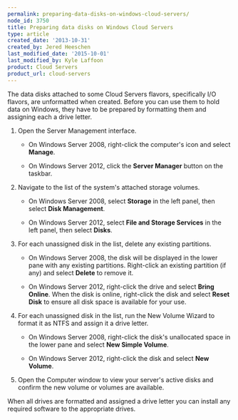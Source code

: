 ```yaml
---
permalink: preparing-data-disks-on-windows-cloud-servers/
node_id: 3750
title: Preparing data disks on Windows Cloud Servers
type: article
created_date: '2013-10-31'
created_by: Jered Heeschen
last_modified_date: '2015-10-01'
last_modified_by: Kyle Laffoon
product: Cloud Servers
product_url: cloud-servers
---
```


The data disks attached to some Cloud Servers flavors, specifically I/O flavors, are unformatted when created. Before you can use them to hold data on Windows, they have to be prepared by formatting them and assigning each a drive letter.

1. Open the Server Management interface.

    - On Windows Server 2008, right-click the computer's icon and select **Manage**.

    - On Windows Server 2012, click the **Server Manager** button on the taskbar.

2. Navigate to the list of the system's attached storage volumes.

    - On Windows Server 2008, select **Storage** in the left panel, then select **Disk Management**.

    - On Windows Server 2012, select **File and Storage Services** in the left panel, then select **Disks**.

3. For each unassigned disk in the list, delete any existing partitions.

    - On Windows Server 2008, the disk will be displayed in the lower pane with any existing partitions. Right-click an existing partition (if any) and select **Delete** to remove it.

    - On Windows Server 2012, right-click the drive and select **Bring Online**. When the disk is online, right-click the disk and select **Reset Disk** to ensure all disk space is available for your use.

3. For each unassigned disk in the list, run the New Volume Wizard to format it as NTFS and assign it a drive letter.

    - On Windows Server 2008, right-click the disk's unallocated space in the lower pane and select **New Simple Volume**.

    - On Windows Server 2012, right-click the disk and select **New Volume**.

4. Open the Computer window to view your server's active disks and confirm the new volume or volumes are available.

When all drives are formatted and assigned a drive letter you can install any required software to the appropriate drives.
